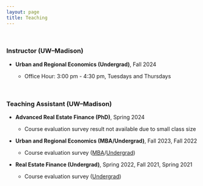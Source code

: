 ```yaml
---
layout: page
title: Teaching
---
```



<br/> 

### Instructor (UW&ndash;Madison)

 - **Urban and Regional Economics (Undergrad)**, Fall 2024

   - Office Hour: 3:00 pm - 4:30 pm, Tuesdays and Thursdays

<br/> 

### Teaching Assistant (UW&ndash;Madison)

 - **Advanced Real Estate Finance (PhD)**, Spring 2024

   - Course evaluation survey result not available due to small class size
 
 - **Urban and Regional Economics (MBA/Undergrad)**, Fall 2023, Fall 2022
 
   - Course evaluation survey ([MBA](https://uwmadison.box.com/s/lf7g5ywmon0cjzivtb5kklf94nn3a8kw)/[Undergrad](https://uwmadison.box.com/s/bmmq8xfpmnzj9gkyeir3jmrgc8v3ond5))

- **Real Estate Finance (Undergrad)**, Spring 2022, Fall 2021, Spring 2021

   - Course evaluation survey ([Undergrad](https://uwmadison.box.com/s/ap2fhvvxfo5rxzp84zpgwpnytxeox0rm))

<br/>

<!--- ### Teaching Assistant (KAIST College of Business)
 
 - **Corporate Valuation (MBA)**, Fall 2019
--->

